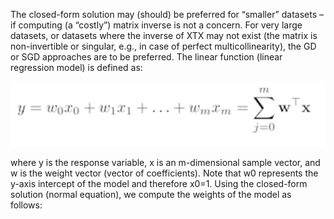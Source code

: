 The closed-form solution may (should) be preferred for “smaller” datasets – if computing (a “costly”) matrix inverse is not a concern. For very large datasets, or datasets where the inverse of XTX may not exist (the matrix is non-invertible or singular, e.g., in case of perfect multicollinearity), the GD or SGD approaches are to be preferred. The linear function (linear regression model) is defined as:

![output](img/closedform.png)

where y is the response variable, x is an m-dimensional sample vector, and w is the weight vector (vector of coefficients). Note that w0 represents the y-axis intercept of the model and therefore x0=1. Using the closed-form solution (normal equation), we compute the weights of the model as follows:
